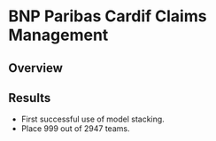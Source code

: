 BNP Paribas Cardif Claims Management
==================================================

## Overview


## Results
* First successful use of model stacking.
* Place 999 out of 2947 teams.



